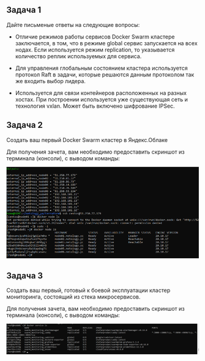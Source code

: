 ## Задача 1

Дайте письменые ответы на следующие вопросы:

- Отличие режимов работы сервисов Docker Swarm кластере заключается, в том, что в режиме global сервис запускается на всех нодах. Если используется режим replication, то указывается количество реплик используемых для сервиса.

- Для управления глобальным состоянием кластера используется протокол Raft в задачи, которые решаются данным протоколом так же входить выбор лидера.

- Используется для связи контейнеров расположенных на разных хостах. При построении используется уже существующая сеть и технология vxlan. Может быть включено шифрование IPSec.

## Задача 2

Создать ваш первый Docker Swarm кластер в Яндекс.Облаке

Для получения зачета, вам необходимо предоставить скриншот из терминала (консоли), с выводом команды:

![img.png](img.png)


## Задача 3

Создать ваш первый, готовый к боевой эксплуатации кластер мониторинга, состоящий из стека микросервисов.

Для получения зачета, вам необходимо предоставить скриншот из терминала (консоли), с выводом команды:

![img_1.png](img_1.png)
